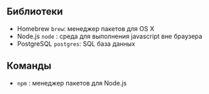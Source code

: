 ## Библиотеки

- Homebrew `brew`: менеджер пакетов для OS X
- Node.js `node` : среда для выполнения javascript вне браузера
- PostgreSQL `postgres`: SQL база данных

## Команды

- `npm`  : менеджер пакетов для Node.js
